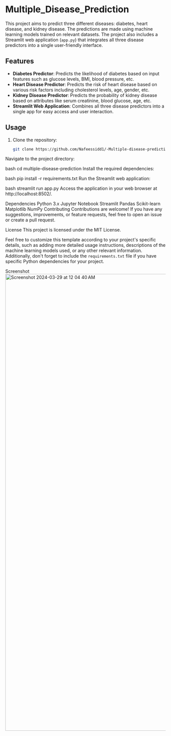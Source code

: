 # Multiple_Disease_Prediction
This project aims to predict three different diseases: diabetes, heart disease, and kidney disease. The predictions are made using machine learning models trained on relevant datasets. The project also includes a Streamlit web application (`app.py`) that integrates all three disease predictors into a single user-friendly interface.

## Features

- **Diabetes Predictor**: Predicts the likelihood of diabetes based on input features such as glucose levels, BMI, blood pressure, etc.
- **Heart Disease Predictor**: Predicts the risk of heart disease based on various risk factors including cholesterol levels, age, gender, etc.
- **Kidney Disease Predictor**: Predicts the probability of kidney disease based on attributes like serum creatinine, blood glucose, age, etc.
- **Streamlit Web Application**: Combines all three disease predictors into a single app for easy access and user interaction.

## Usage

1. Clone the repository:

   ```bash
   git clone https://github.com/Nafeessidd1/-Multiple-disease-prediction.git
Navigate to the project directory:

bash
cd multiple-disease-prediction
Install the required dependencies:

bash
pip install -r requirements.txt
Run the Streamlit web application:

bash
streamlit run app.py
Access the application in your web browser at http://localhost:8502/.

Dependencies
Python 3.x
Jupyter Notebook
Streamlit
Pandas
Scikit-learn
Matplotlib
NumPy
Contributing
Contributions are welcome! If you have any suggestions, improvements, or feature requests, feel free to open an issue or create a pull request.

License
This project is licensed under the MIT License.


Feel free to customize this template according to your project's specific details, such as adding more detailed usage instructions, descriptions of the machine learning models used, or any other relevant information. Additionally, don't forget to include the `requirements.txt` file if you have specific Python dependencies for your project.

Screenshot
<img width="1433" alt="Screenshot 2024-03-29 at 12 04 40 AM" src="https://github.com/Nafeessidd1/-Multiple-disease-prediction/assets/106441992/ffc2d321-d442-49fb-8a2f-d67286cef0e4">
